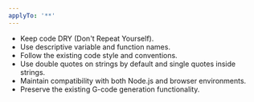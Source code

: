 ```yaml
---
applyTo: '**'
---
```


- Keep code DRY (Don't Repeat Yourself).
- Use descriptive variable and function names.
- Follow the existing code style and conventions.
- Use double quotes on strings by default and single quotes inside strings.
- Maintain compatibility with both Node.js and browser environments.
- Preserve the existing G-code generation functionality.